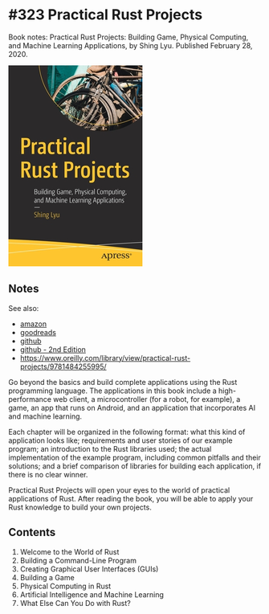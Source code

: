# #323 Practical Rust Projects

Book notes: Practical Rust Projects: Building Game, Physical Computing, and Machine Learning Applications, by Shing Lyu. Published February 28, 2020.

[![cover](./assets/practical-rust-projects-cover.jpg)](https://amzn.to/44kUlMH)

## Notes

See also:

* [amazon](https://amzn.to/44kUlMH)
* [goodreads](https://www.goodreads.com/book/show/48768037-practical-rust-projects)
* [github](https://github.com/Apress/practical-rust-projects)
* [github - 2nd Edition](https://github.com/Apress/Practical-Rust-Projects-2nd-ed.)
* <https://www.oreilly.com/library/view/practical-rust-projects/9781484255995/>

Go beyond the basics and build complete applications using the Rust programming language. The applications in this book include a high-performance web client, a microcontroller (for a robot, for example), a game, an app that runs on Android, and an application that incorporates AI and machine learning.

Each chapter will be organized in the following format: what this kind of application looks like; requirements and user stories of our example program; an introduction to the Rust libraries used; the actual implementation of the example program, including common pitfalls and their solutions; and a brief comparison of libraries for building each application, if there is no clear winner.

Practical Rust Projects will open your eyes to the world of practical applications of Rust. After reading the book, you will be able to apply your Rust knowledge to build your own projects.

## Contents

1. Welcome to the World of Rust
2. Building a Command-Line Program
3. Creating Graphical User Interfaces (GUIs)
4. Building a Game
5. Physical Computing in Rust
6. Artificial Intelligence and Machine Learning
7. What Else Can You Do with Rust?
